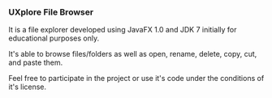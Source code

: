 <h3>UXplore File Browser</h3>
<p>It is a file explorer developed using JavaFX 1.0 and JDK 7 initially for educational purposes only.</p>
<p>It's able to browse files/folders as well as open, rename, delete, copy, cut, and paste them.</p>
<p>Feel free to participate in the project or use it's code under the conditions of it's license.</p>
